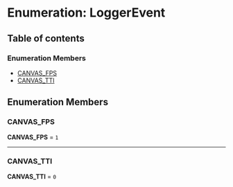 # Enumeration: LoggerEvent

## Table of contents

### Enumeration Members

* [CANVAS\_FPS](/auto-docs/playground-react/enums/LoggerEvent.md#canvas_fps)
* [CANVAS\_TTI](/auto-docs/playground-react/enums/LoggerEvent.md#canvas_tti)

## Enumeration Members

### CANVAS\_FPS

**CANVAS\_FPS** = `1`

***

### CANVAS\_TTI

**CANVAS\_TTI** = `0`
